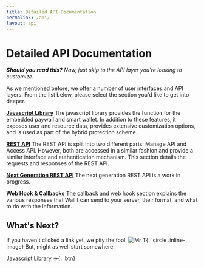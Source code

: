 ```yaml
---
title: Detailed API Documentation
permalink: /api/
layout: api
---
```

# Detailed API Documentation

***Should you read this?** Naw, just skip to the API layer you're looking to customize.*

As we [mentioned before]({{site.baseurl}}/overview-of-user-interfaces), we offer a number of user interfaces and API layers.  From the 
list below, please select the section you'd like to get into deeper.

**[Javascript Library]({{site.baseurl}}/api/js)** The javascript library provides the function for the embedded paywall and smart wallet.  In 
addition to these features, it exposes user and resource data, provides extensive customization options, and is used as 
part of the hybrid protection scheme.

**[REST API]({{site.baseurl}}/api/rest)** The REST API is split into two different parts: Manage API and Access API.  However, both are accessed 
in a similar fashion and provide a similar interface and authentication mechanism.  This section details the requests and 
responses of the REST API.

**[Next Generation REST API](https://api.wallit.io/swagger/ui/index#/)** The next generation REST API is a work in progress.

**[Web Hook & Callbacks]({{site.baseurl}}/api/webhooks)** The callback and web hook section explains the various responses that Wallit can 
send to your server, their format, and what to do with the information.

## What's Next?

If you haven't clicked a link yet, we pity the fool. ![Mr T]({{site.baseurl}}/images/mr-t.png){: .circle .inline-image}  But, might as well start somewhere:

[Javascript Library →]({{site.baseurl}}/api/js){: .btn}
